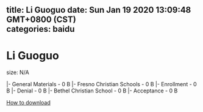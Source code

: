 
title: Li Guoguo
date: Sun Jan 19 2020 13:09:48 GMT+0800 (CST)    
categories: baidu
---

# Li Guoguo
size: N/A
 
 
|- General Materials - 0 B
|- Fresno Christian Schools - 0 B
|- Enrollment - 0 B
|- Denial - 0 B
|- Bethel Christian School - 0 B
|- Acceptance - 0 B

[How to download](https://bpcam.bemobtrk.com/go/2ceec3aa-1ca2-46d6-b9ff-aaa5c184517c?jno=461)